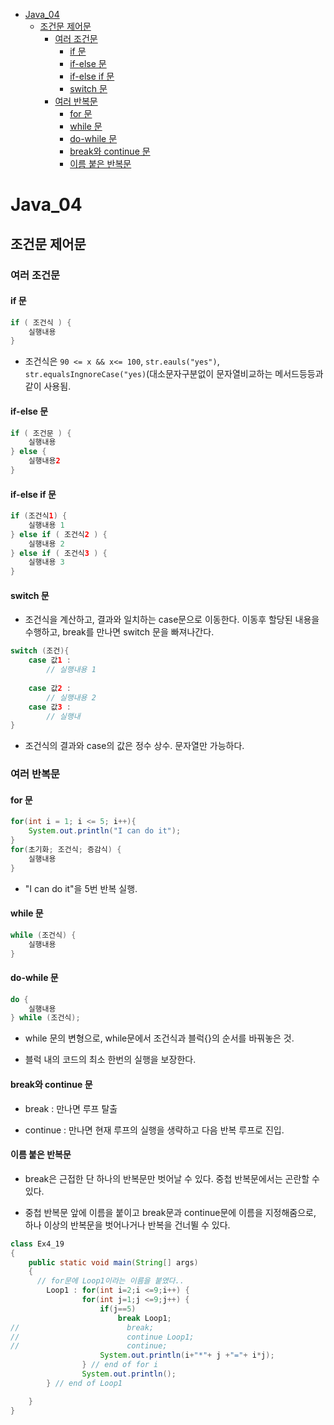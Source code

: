 - [Java_04](#java_04)
  - [조건문 제어문](#조건문-제어문)
    - [여러 조건문](#여러-조건문)
      - [if 문](#if-문)
      - [if-else 문](#if-else-문)
      - [if-else if 문](#if-else-if-문)
      - [switch 문](#switch-문)
    - [여러 반복문](#여러-반복문)
      - [for 문](#for-문)
      - [while 문](#while-문)
      - [do-while 문](#do-while-문)
      - [break와 continue 문](#break와-continue-문)
      - [이름 붙은 반복문](#이름-붙은-반복문)

# Java_04

## 조건문 제어문

### 여러 조건문

#### if 문

```java
if ( 조건식 ) {
    실행내용
}
```

- 조건식은 `90 <= x && x<= 100`, `str.eauls("yes")`, `str.equalsIngnoreCase("yes)`(대소문자구분없이 문자열비교하는 메서드등등과 같이 사용됨.

#### if-else 문

```java
if ( 조건문 ) {
    실행내용
} else {
    실행내용2
}
```

#### if-else if 문

```java
if (조건식1) {
    실행내용 1
} else if ( 조건식2 ) {
    실행내용 2
} else if ( 조건식3 ) {
    실행내용 3
}
```

#### switch 문

- 조건식을 계산하고, 결과와 일치하는 case문으로 이동한다. 이동후 할당된 내용을 수행하고, break를 만나면 switch 문을 빠져나간다.

```java
switch (조건){
    case 값1 :
        // 실행내용 1
                    
    case 값2 :
        // 실행내용 2
    case 값3 :
        // 실행내
}
```

- 조건식의 결과와 case의 값은 정수 상수. 문자열만 가능하다.

### 여러 반복문

#### for 문

```java
for(int i = 1; i <= 5; i++){
    System.out.println("I can do it");
}
for(초기화; 조건식; 증감식) {
    실행내용
}
```

- "I can do it"을 5번 반복 실행.

#### while 문

```java
while (조건식) {
    실행내용
}
```

#### do-while 문

```java
do {
    실행내용
} while (조건식);
```

- while 문의 변형으로, while문에서 조건식과 블럭{}의 순서를 바꿔놓은 것.

- 블럭 내의 코드의 최소 한번의 실행을 보장한다.

#### break와 continue 문

- break : 만나면 루프 탈출

- continue : 만나면 현재 루프의 실행을 생략하고 다음 반복 루프로 진입.

#### 이름 붙은 반복문

- break은 근접한 단 하나의 반복문만 벗어날 수 있다. 중첩 반복문에서는 곤란할 수 있다.

- 중첩 반복문 앞에 이름을 붙이고 break문과 continue문에 이름을 지정해줌으로, 하나 이상의 반복문을 벗어나거나 반복을 건너뛸 수 있다.

```java
class Ex4_19
{
    public static void main(String[] args)
    {
      // for문에 Loop1이라는 이름을 붙였다..
        Loop1 : for(int i=2;i <=9;i++) {    
                for(int j=1;j <=9;j++) {
                    if(j==5)
                        break Loop1;
//                        break;
//                        continue Loop1;
//                        continue;
                    System.out.println(i+"*"+ j +"="+ i*j);
                } // end of for i
                System.out.println();
        } // end of Loop1

    }
}
```
